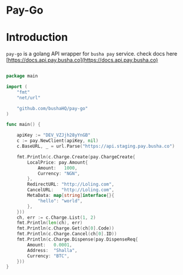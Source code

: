 # Pay-Go

# Introduction

`pay-go` is a golang API wrapper for `busha pay` service. check docs here [https://docs.api.pay.busha.co](https://docs.api.pay.busha.co)

```go

package main

import (
	"fmt"
	"net/url"

	"github.com/bushaHQ/pay-go"
)

func main() {

	apiKey := "DEV_VZJjh28yYnGB"
	c := pay.NewClient(apiKey, nil)
	c.BaseURL, _ = url.Parse("https://api.staging.pay.busha.co")

	fmt.Println(c.Charge.Create(pay.ChargeCreate{
		LocalPrice: pay.Amount{
			Amount:   1000,
			Currency: "NGN",
		},
		RedirectURL: "http://Loling.com",
		CancelURL:   "http://Loling.com",
		MetaData: map[string]interface{}{
			"hello": "world",
		},
	}))
	ch, err := c.Charge.List(1, 2)
	fmt.Println(len(ch), err)
	fmt.Println(c.Charge.Get(ch[0].Code))
	fmt.Println(c.Charge.Cancel(ch[0].ID))
	fmt.Println(c.Charge.Dispense(pay.DispenseReq{
		Amount:   0.0001,
		Address:  "Shalla",
		Currency: "BTC",
	}))
}

```